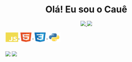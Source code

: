  <h1 align="center">Olá! Eu sou o Cauê<a></h1>

<div align="center">
  <a href="https://github.com/caueccg">
  <img height="180em" src="https://github-readme-stats.vercel.app/api?username=caueccg&show_icons=true&theme=midnight-purple&include_all_commits=true&count_private=true"/>
  <img height="135em" src="https://github-readme-stats.vercel.app/api/top-langs/?username=caueccg&layout=compact&langs_count=7&theme=midnight-purple"/>
</div>  
  
  <div style="display: inline_block"><br>
  <img align="center" alt="Rafa-Js" height="30" width="40" src="https://raw.githubusercontent.com/devicons/devicon/master/icons/javascript/javascript-plain.svg">
  <img align="center" alt="Rafa-HTML" height="30" width="40" src="https://raw.githubusercontent.com/devicons/devicon/master/icons/html5/html5-original.svg">
  <img align="center" alt="Rafa-CSS" height="30" width="40" src="https://raw.githubusercontent.com/devicons/devicon/master/icons/css3/css3-original.svg">
  <img align="center" alt="Rafa-Python" height="30" width="40" src="https://raw.githubusercontent.com/devicons/devicon/master/icons/python/python-original.svg">
  
</div>

  ##
  
  <div> 
  <a href="https://instagram.com/c4ueww" target="_blank"><img src="https://img.shields.io/badge/-Instagram-%23E4405F?style=for-the-badge&logo=instagram&logoColor=white" target="_blank"></a>
  <a href = "mailto:c4uecarvalhow@gmail.com"><img src="https://img.shields.io/badge/-Gmail-%23333?style=for-the-badge&logo=gmail&logoColor=white" target="_blank"></a>
